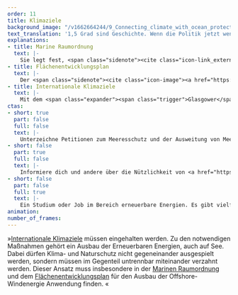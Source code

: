 ```yaml
---
order: 11
title: Klimaziele
background_image: "/v1662664244/9_Connecting_climate_with_ocean_protection_chris-nemeth-unsplash_shicqf_g37pcc.jpg"
text_translation: '1,5 Grad sind Geschichte. Wenn die Politik jetzt wenigstens die 2 Grad schaffen will, muss sie einen der wichtigsten Faktoren mit einbeziehen: die Meere. Und nicht nur, um Windräder da in den Boden zu rammen, wo lebendige Ökosysteme für die Abschwächung der Klimakrise sorgen. Wir dürfen uns mit Klimaschutz nicht den Klimaschutz versauen. '
explanations:
- title: Marine Raumordnung
  text: |-
    Sie legt fest, <span class="sidenote"><cite class="icon-link_external"><a href="https://www.youtube.com/watch?v=sJBQduMQuyU" target="_blank" rel="noopener"> Erklärvideo zur Marinen Raumordnung (BEVOR die MRO verabschiedet wurde)</a></cite> <span>wer wann und wo auf See was</span></span> machen darf, also wo zum Beispiel Schiffe fahren und Rohstoffe abgebaut werden dürfen. Die aktuell gültigen <span class="sidenote"><cite class="icon-image"><a href="https://www.bsh.de/DE/PUBLIKATIONEN/_Anlagen/Downloads/Offshore/Raumordnungskarten/7007-1-Raumordnungsplan-Kartenteil-Nordsee.pdf;jsessionid=D2BCC9884CEF5D6493E53A7D5AAE46F9.live11291?__blob=publicationFile&v=6" target="_blank" rel="noopener"> Raumordnungsplan für die deutsche AWZ in der Nordsee / BSH </a></cite> <a href="https://www.bsh.de/DE/PUBLIKATIONEN/_Anlagen/Downloads/Offshore/Raumordnungskarten/7007-1-Raumordnungsplan-Kartenteil-Nordsee.pdf;jsessionid=D2BCC9884CEF5D6493E53A7D5AAE46F9.live11291?__blob=publicationFile&v=6" target="_blank" rel="noopener">Meeresraumordnungspläne</a> </span> erfüllen jedoch alles andere als ihre Funktion, ein “wirkungsvolles begleitendes Instrument für den Meeresnaturschutz” zu sein, wie es das <span class="sidenote"><cite class="icon-image"><a href="https://www.bmuv.de/themen/naturschutz-artenvielfalt/naturschutz-biologische-vielfalt/meeresnaturschutz/marine-raumordnung-und-meeresnaturschutz" target="_blank" rel="noopener"> Übersicht über "Instrumente und Aufgaben der Meeresraumordnung aus Sicht des Meeresnaturschutzes" / BMUV </a></cite> <a href="https://www.bmuv.de/themen/naturschutz-artenvielfalt/naturschutz-biologische-vielfalt/meeresnaturschutz/marine-raumordnung-und-meeresnaturschutz" target="_blank" rel="noopener">BMUV</a> </span> nahelegt, sondern hier stehen (wieder einmal) die wirtschaftlichen Interessen über denen des <span class="sidenote"><cite class="icon-image"><a href="https://www.youtube.com/watch?v=E9p7ISpNGKM" target="_blank" rel="noopener"> Ein Schritt in die richtige Richtung könnten Sensitivitätsanalysen wie diese in Schweden sein </a></cite> <a href="https://www.youtube.com/watch?v=E9p7ISpNGKM" target="_blank" rel="noopener">Meeresschutzes</a> </span> .
- title: Flächenentwicklungsplan
  text: |-
    Der <span class="sidenote"><cite class="icon-image"><a href="https://www.bsh.de/DE/THEMEN/Offshore/Meeresfachplanung/Flaechenentwicklungsplan/_Anlagen/Downloads/FEP_2023_1/Flaechenentwicklungsplan_2023.html" target="_blank" rel="noopener"> Flächenentwicklungsplan 2023 für die deutsche Nordsee und Ostsee / BSH </a></cite> <a href="https://www.bsh.de/DE/THEMEN/Offshore/Meeresfachplanung/Flaechenentwicklungsplan/_Anlagen/Downloads/FEP_2023_1/Flaechenentwicklungsplan_2023.html" target="_blank" rel="noopener">FEP</a> </span> legt die konkreten Flächen in der Nord- und Ostsee fest, die für <span class="expander"><span class="trigger">Offshore-Windenergieanlagen</span><span class="info">selbst da, wo die Windräder selbst nicht in Schutzgebieten stehen, kann es sein, dass der Wartungsverkehr durch solche brettert</span></span> und - nicht zu vergessen! - ihre <span class="expander"><span class="trigger">Netzanbindung</span><span class="info">irgendwie muss der Strom ja an Land, also müssen Kabel, viele Kabel, auf dem Meeresboden verlegt werden, die [Auswirkungen](https://www.bfn.de/seekabel#anchor-4035) z.B. auf das Verhalten von Wanderfischarten, die sich an Magnetfeldern orientieren, haben können</span></span> genutzt werden sollen, inklusive Zeitplan für den Ausbau.
- title: Internationale Klimaziele
  text: |-
    Mit dem <span class="expander"><span class="trigger">Glasgower</span><span class="info">der die Beschlüsse des Pariser Abkommens vervollständigt und nachgeschärft hat</span></span> Klimapakt wurden auf der <span class="expander"><span class="trigger">COP26</span><span class="info">26. Conference of the Parties, die UN-Klimakonferenz 2021</span></span> Vorschriften definiert, um den globalen Temperaturanstieg bis 2030 auf 1,5 Grad zu begrenzen. Das war das erste Mal in der Geschichte, dass sich fast alle Länder der Welt darauf einigen konnten, dass sie die Erderhitzung gemeinsam aufhalten müssen. Allerdings: Wenn ein Vertrag “völkerrechtlich bindend” ist, wäre es schon schön gewesen, wenn die Einhaltung auch tatsächlich einklagbar wäre. Es handelt sich dabei aber lediglich um eine völkerrechtlich bindende freiwillige <span class="expander"><span class="trigger">Selbstverpflichtung.</span><span class="info">wie ein junger Greis, ein schwarzer Schimmel</span></span> Obwohl seitdem viel passiert ist, das ohne das Abkommen nicht passiert wäre, <span class="sidenote"><cite class="icon-image"><a href="https://climateactiontracker.org/global/cat-thermometer/" target="_blank" rel="noopener"> "The CAT Thermomenter" / Climate Action Tracker </a></cite> <a href="https://climateactiontracker.org/global/cat-thermometer/" target="_blank" rel="noopener">genug ist es bei Weitem nicht.</a> </span> So wie die Klimapläne der aktuellen Bundesregierung ein “Setzen, sechs” verdient haben. Was auch das Bundesverfassungsgericht so sah, als es 2021 das Klimaschutzgesetz der Regierung <span class="expander"><span class="trigger">einkassierte.</span><span class="info">“Die zum Teil noch sehr jungen Beschwerdeführenden sind durch die angegriffenen Bestimmungen aber in ihren Freiheitsrechten verletzt. Die Vorschriften verschieben hohe Emissionsminderungslasten unumkehrbar auf Zeiträume nach 2030.”, [sagt es](https://www.bundesverfassungsgericht.de/SharedDocs/Pressemitteilungen/DE/2021/bvg21-031.html).</span></span>
ctas: 
- short: true
  part: false
  full: false
  text: |-
    Unterzeichne Petitionen zum Meeresschutz und der Ausweitung von Meeresschutzgebieten, zum Beispiel diese <a href="https://eu.patagonia.com/de/de/eu-marine-protected-areas.html" target="_blank">hier von Patagonia</a>.
- short: false
  part: true
  full: false
  text: |-
    Informiere dich und andere über die Nützlichkeit von <a href="https://octogroup.org/do-mpas-matter-for-climate-change-mitigation-and-adaptation/" target="_blank">effektiv geschützten Meeresschutzgebieten (MPA’s)</a>.
- short: false
  part: false
  full: true
  text: |-
    Ein Studium oder Job im Bereich erneuerbare Energien. Es gibt vielfältige Möglichkeiten mit Zukunftsperspektive.
animation:
number_of_frames:
---
```

»[Internationale Klimaziele](# "Internationale Klimaziele") müssen eingehalten werden. Zu den notwendigen Maßnahmen gehört ein Ausbau der Erneuerbaren Energien, auch auf See. Dabei dürfen Klima- und Naturschutz nicht gegeneinander ausgespielt werden, sondern müssen im Gegenteil untrennbar miteinander verzahnt werden. Dieser Ansatz muss insbesondere in der [Marinen Raumordnung](# "Marine Raumordnung") und dem [Flächenentwicklungsplan](# "Flächenentwicklungsplan") für den Ausbau der Offshore-Windenergie Anwendung finden. «